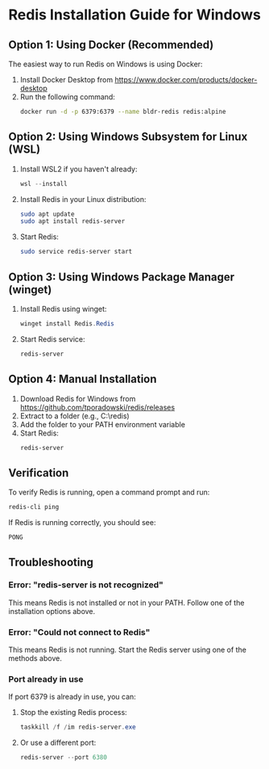 # Redis Installation Guide for Windows

## Option 1: Using Docker (Recommended)

The easiest way to run Redis on Windows is using Docker:

1. Install Docker Desktop from https://www.docker.com/products/docker-desktop
2. Run the following command:
   ```bash
   docker run -d -p 6379:6379 --name bldr-redis redis:alpine
   ```

## Option 2: Using Windows Subsystem for Linux (WSL)

1. Install WSL2 if you haven't already:
   ```powershell
   wsl --install
   ```

2. Install Redis in your Linux distribution:
   ```bash
   sudo apt update
   sudo apt install redis-server
   ```

3. Start Redis:
   ```bash
   sudo service redis-server start
   ```

## Option 3: Using Windows Package Manager (winget)

1. Install Redis using winget:
   ```powershell
   winget install Redis.Redis
   ```

2. Start Redis service:
   ```powershell
   redis-server
   ```

## Option 4: Manual Installation

1. Download Redis for Windows from https://github.com/tporadowski/redis/releases
2. Extract to a folder (e.g., C:\redis)
3. Add the folder to your PATH environment variable
4. Start Redis:
   ```powershell
   redis-server
   ```

## Verification

To verify Redis is running, open a command prompt and run:
```powershell
redis-cli ping
```

If Redis is running correctly, you should see:
```
PONG
```

## Troubleshooting

### Error: "redis-server is not recognized"

This means Redis is not installed or not in your PATH. Follow one of the installation options above.

### Error: "Could not connect to Redis"

This means Redis is not running. Start the Redis server using one of the methods above.

### Port already in use

If port 6379 is already in use, you can:
1. Stop the existing Redis process:
   ```powershell
   taskkill /f /im redis-server.exe
   ```
2. Or use a different port:
   ```powershell
   redis-server --port 6380
   ```